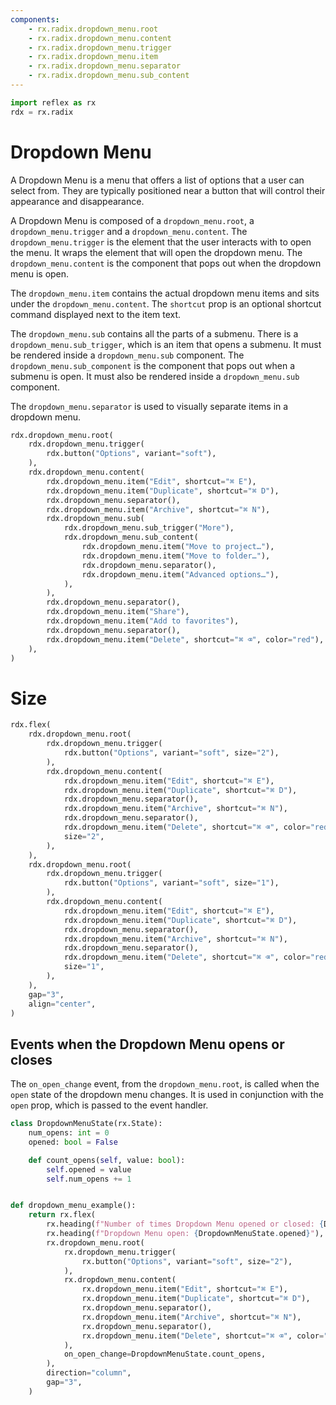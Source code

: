 ```yaml
---
components:
    - rx.radix.dropdown_menu.root
    - rx.radix.dropdown_menu.content
    - rx.radix.dropdown_menu.trigger
    - rx.radix.dropdown_menu.item
    - rx.radix.dropdown_menu.separator
    - rx.radix.dropdown_menu.sub_content
---
```



```python exec
import reflex as rx
rdx = rx.radix
```


# Dropdown Menu

A Dropdown Menu is a menu that offers a list of options that a user can select from. They are typically positioned near a button that will control their appearance and disappearance.

A Dropdown Menu is composed of a `dropdown_menu.root`, a `dropdown_menu.trigger` and a `dropdown_menu.content`. The `dropdown_menu.trigger` is the element that the user interacts with to open the menu. It wraps the element that will open the dropdown menu. The `dropdown_menu.content` is the component that pops out when the dropdown menu is open.

The `dropdown_menu.item` contains the actual dropdown menu items and sits under the `dropdown_menu.content`. The `shortcut` prop is an optional shortcut command displayed next to the item text.

The `dropdown_menu.sub` contains all the parts of a submenu. There is a `dropdown_menu.sub_trigger`, which is an item that opens a submenu. It must be rendered inside a `dropdown_menu.sub` component. The `dropdown_menu.sub_component` is the component that pops out when a submenu is open. It must also be rendered inside a `dropdown_menu.sub` component. 

The `dropdown_menu.separator` is used to visually separate items in a dropdown menu.

```python demo
rdx.dropdown_menu.root(
    rdx.dropdown_menu.trigger(
        rdx.button("Options", variant="soft"),
    ),
    rdx.dropdown_menu.content(
        rdx.dropdown_menu.item("Edit", shortcut="⌘ E"),
        rdx.dropdown_menu.item("Duplicate", shortcut="⌘ D"),
        rdx.dropdown_menu.separator(),
        rdx.dropdown_menu.item("Archive", shortcut="⌘ N"),
        rdx.dropdown_menu.sub(
            rdx.dropdown_menu.sub_trigger("More"),
            rdx.dropdown_menu.sub_content(
                rdx.dropdown_menu.item("Move to project…"),
                rdx.dropdown_menu.item("Move to folder…"),
                rdx.dropdown_menu.separator(),
                rdx.dropdown_menu.item("Advanced options…"),
            ),
        ),
        rdx.dropdown_menu.separator(),
        rdx.dropdown_menu.item("Share"),
        rdx.dropdown_menu.item("Add to favorites"),
        rdx.dropdown_menu.separator(),
        rdx.dropdown_menu.item("Delete", shortcut="⌘ ⌫", color="red"),
    ),
)
```

# Size

```python demo
rdx.flex(
    rdx.dropdown_menu.root(
        rdx.dropdown_menu.trigger(
            rdx.button("Options", variant="soft", size="2"),
        ),
        rdx.dropdown_menu.content(
            rdx.dropdown_menu.item("Edit", shortcut="⌘ E"),
            rdx.dropdown_menu.item("Duplicate", shortcut="⌘ D"),
            rdx.dropdown_menu.separator(),
            rdx.dropdown_menu.item("Archive", shortcut="⌘ N"),
            rdx.dropdown_menu.separator(),
            rdx.dropdown_menu.item("Delete", shortcut="⌘ ⌫", color="red"),
            size="2",
        ),
    ),
    rdx.dropdown_menu.root(
        rdx.dropdown_menu.trigger(
            rdx.button("Options", variant="soft", size="1"),
        ),
        rdx.dropdown_menu.content(
            rdx.dropdown_menu.item("Edit", shortcut="⌘ E"),
            rdx.dropdown_menu.item("Duplicate", shortcut="⌘ D"),
            rdx.dropdown_menu.separator(),
            rdx.dropdown_menu.item("Archive", shortcut="⌘ N"),
            rdx.dropdown_menu.separator(),
            rdx.dropdown_menu.item("Delete", shortcut="⌘ ⌫", color="red"),
            size="1",
        ),
    ),
    gap="3", 
    align="center",
)
```



## Events when the Dropdown Menu opens or closes

The `on_open_change` event, from the `dropdown_menu.root`, is called when the `open` state of the dropdown menu changes. It is used in conjunction with the `open` prop, which is passed to the event handler.


```python demo exec
class DropdownMenuState(rx.State):
    num_opens: int = 0
    opened: bool = False

    def count_opens(self, value: bool):
        self.opened = value
        self.num_opens += 1


def dropdown_menu_example():
    return rx.flex(
        rx.heading(f"Number of times Dropdown Menu opened or closed: {DropdownMenuState.num_opens}"),
        rx.heading(f"Dropdown Menu open: {DropdownMenuState.opened}"),
        rx.dropdown_menu.root(
            rx.dropdown_menu.trigger(
                rx.button("Options", variant="soft", size="2"),
            ),
            rx.dropdown_menu.content(
                rx.dropdown_menu.item("Edit", shortcut="⌘ E"),
                rx.dropdown_menu.item("Duplicate", shortcut="⌘ D"),
                rx.dropdown_menu.separator(),
                rx.dropdown_menu.item("Archive", shortcut="⌘ N"),
                rx.dropdown_menu.separator(),
                rx.dropdown_menu.item("Delete", shortcut="⌘ ⌫", color="red"),
            ),
            on_open_change=DropdownMenuState.count_opens,
        ),
        direction="column",
        gap="3",
    )
```

